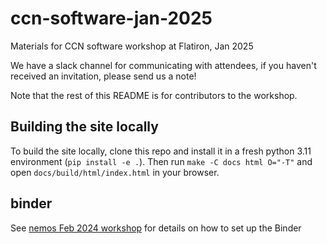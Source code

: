 # ccn-software-jan-2025

Materials for CCN software workshop at Flatiron, Jan 2025

We have a slack channel for communicating with attendees, if you haven't received an invitation, please send us a note!

Note that the rest of this README is for contributors to the workshop.

## Building the site locally

To build the site locally, clone this repo and install it in a fresh python 3.11 environment (`pip install -e .`). Then run `make -C docs html O="-T"` and open `docs/build/html/index.html` in your browser.

## binder

See [nemos Feb 2024 workshop](https://github.com/flatironinstitute/nemos-workshop-feb-2024) for details on how to set up the Binder
